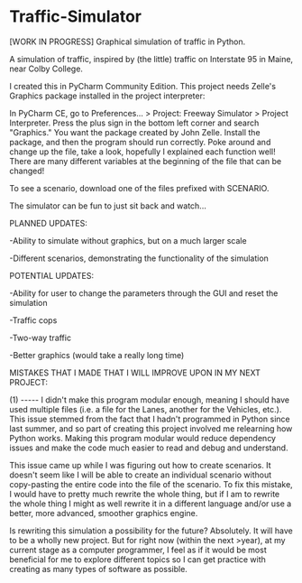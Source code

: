 # Traffic-Simulator
[WORK IN PROGRESS] Graphical simulation of traffic in Python.

A simulation of traffic, inspired by (the little) traffic on Interstate 95 in Maine, near Colby College.

I created this in PyCharm Community Edition. This project needs Zelle's Graphics package installed in the project interpreter:

In PyCharm CE, go to Preferences... > Project: Freeway Simulator > Project Interpreter. Press the plus sign in the bottom left corner and search "Graphics." You want the package created by John Zelle. Install the package, and then the program should run correctly. Poke around and change up the file, take a look, hopefully I explained each function well! There are many different variables at the beginning of the file that can be changed!

To see a scenario, download one of the files prefixed with SCENARIO.

The simulator can be fun to just sit back and watch...

PLANNED UPDATES:

-Ability to simulate without graphics, but on a much larger scale

-Different scenarios, demonstrating the functionality of the simulation

POTENTIAL UPDATES:

-Ability for user to change the parameters through the GUI and reset the simulation 

-Traffic cops

-Two-way traffic

-Better graphics (would take a really long time)

MISTAKES THAT I MADE THAT I WILL IMPROVE UPON IN MY NEXT PROJECT:

(1) -----
I didn't make this program modular enough, meaning I should have used multiple files (i.e. a file for the Lanes, another for the Vehicles, etc.). This issue stemmed from the fact that I hadn't programmed in Python since last summer, and so part of creating this project involved me relearning how Python works. Making this program modular would reduce dependency issues and make the code much easier to read and debug and understand.

This issue came up while I was figuring out how to create scenarios. It doesn't seem like I will be able to create an individual scenario without copy-pasting the entire code into the file of the scenario. To fix this mistake, I would have to pretty much rewrite the whole thing, but if I am to rewrite the whole thing I might as well rewrite it in a different language and/or use a better, more advanced, smoother graphics engine.

Is rewriting this simulation a possibility for the future? Absolutely. It will have to be a wholly new project. But for right now (within the next >year), at my current stage as a computer programmer, I feel as if it would be most beneficial for me to explore different topics so I can get practice with creating as many types of software as possible. 
